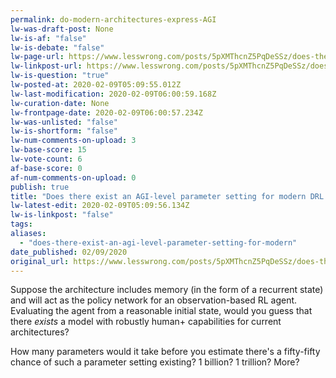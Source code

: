 ```yaml
---
permalink: do-modern-architectures-express-AGI
lw-was-draft-post: None
lw-is-af: "false"
lw-is-debate: "false"
lw-page-url: https://www.lesswrong.com/posts/5pXMThcnZ5PqDeSSz/does-there-exist-an-agi-level-parameter-setting-for-modern
lw-linkpost-url: https://www.lesswrong.com/posts/5pXMThcnZ5PqDeSSz/does-there-exist-an-agi-level-parameter-setting-for-modern
lw-is-question: "true"
lw-posted-at: 2020-02-09T05:09:55.012Z
lw-last-modification: 2020-02-09T06:00:59.168Z
lw-curation-date: None
lw-frontpage-date: 2020-02-09T06:00:57.234Z
lw-was-unlisted: "false"
lw-is-shortform: "false"
lw-num-comments-on-upload: 3
lw-base-score: 15
lw-vote-count: 6
af-base-score: 0
af-num-comments-on-upload: 0
publish: true
title: "Does there exist an AGI-level parameter setting for modern DRL architectures?"
lw-latest-edit: 2020-02-09T05:09:56.134Z
lw-is-linkpost: "false"
tags: 
aliases: 
  - "does-there-exist-an-agi-level-parameter-setting-for-modern"
date_published: 02/09/2020
original_url: https://www.lesswrong.com/posts/5pXMThcnZ5PqDeSSz/does-there-exist-an-agi-level-parameter-setting-for-modern
---
```

Suppose the architecture includes memory (in the form of a recurrent state) and will act as the policy network for an observation-based RL agent. Evaluating the agent from a reasonable initial state, would you guess that there _exists_ a model with robustly human+ capabilities for current architectures?

How many parameters would it take before you estimate there's a fifty-fifty chance of such a parameter setting existing? 1 billion? 1 trillion? More?